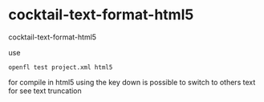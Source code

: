 # cocktail-text-format-html5
cocktail-text-format-html5

use 

```
openfl test project.xml html5
```
for compile in html5
using the key down is possible to switch to others text for see text  truncation


